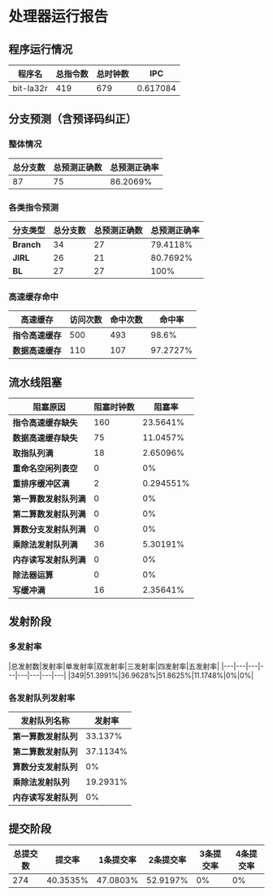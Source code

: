 # 处理器运行报告
## 程序运行情况
|程序名|总指令数|总时钟数|IPC|
|---|---|---|---|
|bit-la32r|419|679|0.617084|

## 分支预测（含预译码纠正）
### 整体情况
|总分支数|总预测正确数|总预测正确率|
|---|---|---|
|87|75|86.2069%|

### 各类指令预测
|分支类型|总分支数|总预测正确数|总预测正确率|
|---|---|---|---|
|**Branch**| 34 | 27 | 79.4118%|
|**JIRL**| 26 | 21 | 80.7692%|
|**BL**| 27 | 27 | 100%|

### 高速缓存命中
|高速缓存|访问次数|命中次数|命中率|
|---|---|---|---|
|**指令高速缓存**| 500 | 493 | 98.6%|
|**数据高速缓存**| 110 | 107 | 97.2727%|
## 流水线阻塞
|阻塞原因|阻塞时钟数|阻塞率|
|---|---|---|
|**指令高速缓存缺失**| 160 | 23.5641%|
|**数据高速缓存缺失**| 75 | 11.0457%|
|**取指队列满**| 18 | 2.65096%|
|**重命名空闲列表空**|0 | 0%|
|**重排序缓冲区满**|2 | 0.294551%|
|**第一算数发射队列满**|0 | 0%|
|**第二算数发射队列满**|0 | 0%|
|**算数分支发射队列满**|0 | 0%|
|**乘除法发射队列满**|36 | 5.30191%|
|**内存读写发射队列满**|0 | 0%|
|**除法器运算**|0 | 0%|
|**写缓冲满**|16 | 2.35641%|

## 发射阶段
### 多发射率
|总发射数|发射率|单发射率|双发射率|三发射率|四发射率|五发射率|
|---|---|---|---|---|---|---|---|
|349|51.3991%|36.9628%|51.8625%|11.1748%|0%|0%|

### 各发射队列发射率
|发射队列名称|发射率|
|---|---|
|**第一算数发射队列**|33.137%|
|**第二算数发射队列**|37.1134%|
|**算数分支发射队列**|0%|
|**乘除法发射队列**|19.2931%|
|**内存读写发射队列**|0%|

## 提交阶段
|总提交数|提交率|1条提交率|2条提交率|3条提交率|4条提交率|
|---|---|---|---|---|---|
|274|40.3535%|47.0803%|52.9197%|0%|0%|
